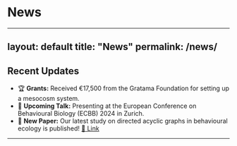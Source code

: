 # News

---
layout: default
title: "News"
permalink: /news/
---

## Recent Updates
- 🏆 **Grants:** Received €17,500 from the Gratama Foundation for setting up a mesocosm system.
- 📢 **Upcoming Talk:** Presenting at the European Conference on Behavioural Biology (ECBB) 2024 in Zurich.
- 📰 **New Paper:** Our latest study on directed acyclic graphs in behavioural ecology is published! [🔗 Link](#)

---
